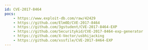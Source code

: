 ```yaml
---
id: CVE-2017-8464
pocs: 
    - https://www.exploit-db.com/raw/42429
    - https://github.com/Elm0D/CVE-2017-8464
    - https://github.com/3gstudent/CVE-2017-8464-EXP
    - https://github.com/Securitykid/CVE-2017-8464-exp-generator
    - https://github.com/X-Vector/usbhijacking
    - https://github.com/xssfile/CVE-2017-8464-EXP
---
```

